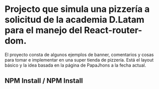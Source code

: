 # Projecto que simula una pizzería a solicitud de la academia D.Latam para el manejo del React-router-dom.

El proyecto consta de algunos ejemplos de banner, comentarios y cosas para tomar e implementar en una super
tienda de pizzería. Está el layout básico y la idea basada en la página de PapaJhons a la fecha actual.

## NPM Install / NPM Install

